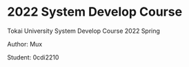 # 2022 System Develop Course

Tokai University System Develop Course 2022 Spring

Author: Mux

Student: 0cdi2210

